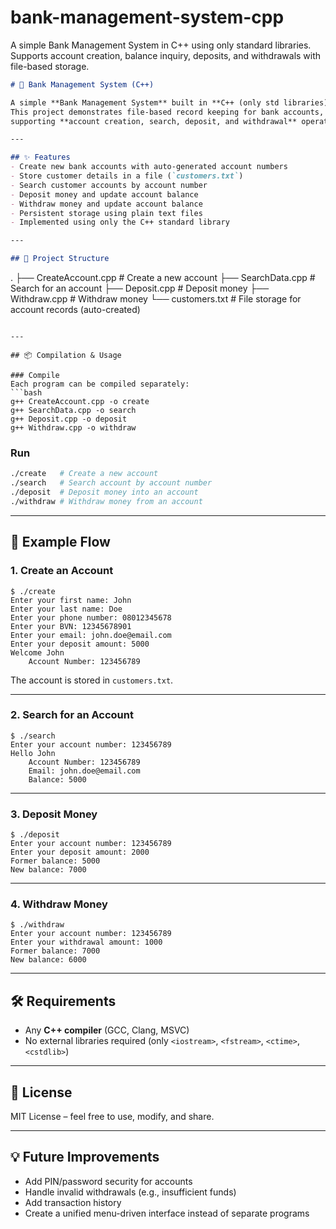 # bank-management-system-cpp
A simple Bank Management System in C++ using only standard libraries. Supports account creation, balance inquiry, deposits, and withdrawals with file-based storage.



```markdown
# 🏦 Bank Management System (C++)

A simple **Bank Management System** built in **C++ (only std libraries)**.  
This project demonstrates file-based record keeping for bank accounts,  
supporting **account creation, search, deposit, and withdrawal** operations.

---

## ✨ Features
- Create new bank accounts with auto-generated account numbers
- Store customer details in a file (`customers.txt`)
- Search customer accounts by account number
- Deposit money and update account balance
- Withdraw money and update account balance
- Persistent storage using plain text files
- Implemented using only the C++ standard library

---

## 📂 Project Structure
```

.
├── CreateAccount.cpp   # Create a new account
├── SearchData.cpp      # Search for an account
├── Deposit.cpp         # Deposit money
├── Withdraw\.cpp        # Withdraw money
└── customers.txt       # File storage for account records (auto-created)

````

---

## 📦 Compilation & Usage

### Compile
Each program can be compiled separately:
```bash
g++ CreateAccount.cpp -o create
g++ SearchData.cpp -o search
g++ Deposit.cpp -o deposit
g++ Withdraw.cpp -o withdraw
````

### Run

```bash
./create   # Create a new account
./search   # Search account by account number
./deposit  # Deposit money into an account
./withdraw # Withdraw money from an account
```

---

## 🚀 Example Flow

### 1. Create an Account

```
$ ./create
Enter your first name: John
Enter your last name: Doe
Enter your phone number: 08012345678
Enter your BVN: 12345678901
Enter your email: john.doe@email.com
Enter your deposit amount: 5000
Welcome John
    Account Number: 123456789
```

The account is stored in `customers.txt`.

---

### 2. Search for an Account

```
$ ./search
Enter your account number: 123456789
Hello John
    Account Number: 123456789
    Email: john.doe@email.com
    Balance: 5000
```

---

### 3. Deposit Money

```
$ ./deposit
Enter your account number: 123456789
Enter your deposit amount: 2000
Former balance: 5000
New balance: 7000
```

---

### 4. Withdraw Money

```
$ ./withdraw
Enter your account number: 123456789
Enter your withdrawal amount: 1000
Former balance: 7000
New balance: 6000
```

---

## 🛠 Requirements

* Any **C++ compiler** (GCC, Clang, MSVC)
* No external libraries required (only `<iostream>`, `<fstream>`, `<ctime>`, `<cstdlib>`)

---

## 📜 License

MIT License – feel free to use, modify, and share.

---

## 💡 Future Improvements

* Add PIN/password security for accounts
* Handle invalid withdrawals (e.g., insufficient funds)
* Add transaction history
* Create a unified menu-driven interface instead of separate programs
